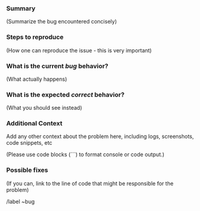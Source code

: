 
### Summary

(Summarize the bug encountered concisely)

### Steps to reproduce

(How one can reproduce the issue - this is very important)

### What is the current *bug* behavior?

(What actually happens)

### What is the expected *correct* behavior?

(What you should see instead)

### Additional Context

Add any other context about the problem here, including logs, screenshots, code snippets, etc

(Please use code blocks (\`\`\`) to format console or code output.)

### Possible fixes

(If you can, link to the line of code that might be responsible for the problem)

/label ~bug

